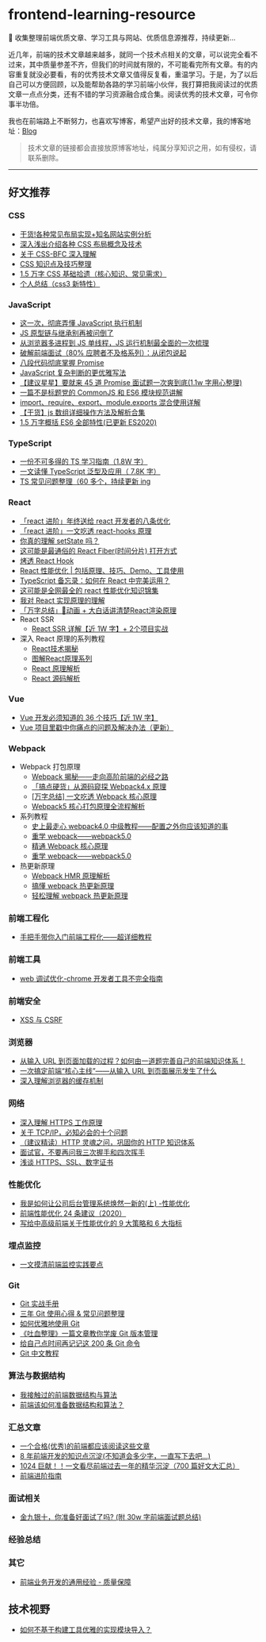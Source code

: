 # frontend-learning-resource

📒 收集整理前端优质文章、学习工具与网站、优质信息源推荐，持续更新...

近几年，前端的技术文章越来越多，就同一个技术点相关的文章，可以说完全看不过来，其中质量参差不齐，但我们的时间就有限的，不可能看完所有文章。有的内容重复就没必要看，有的优秀技术文章又值得反复看，重温学习。于是，为了以后自己可以方便回顾，以及能帮助各路的学习前端小伙伴，我打算把我阅读过的优质文章一点点分类，还有不错的学习资源融合成合集。阅读优秀的技术文章，可令你事半功倍。

我也在前端路上不断努力，也喜欢写博客，希望产出好的技术文章，我的博客地址：[Blog](https://github.com/Jacky-Summer/personal-blog)

> 技术文章的链接都会直接放原博客地址，纯属分享知识之用，如有侵权，请联系删除。

---

## 好文推荐

### CSS

- [干货!各种常见布局实现+知名网站实例分析](https://juejin.im/post/5aa252ac518825558001d5de)
- [深入浅出介绍各种 CSS 布局概念及技术](https://marvin1023.github.io/css-layout/)
- [关于 CSS-BFC 深入理解](https://juejin.im/post/5909db2fda2f60005d2093db)
- [CSS 知识点及技巧整理](https://juejin.im/post/5a954add6fb9a06348538c0d)
- [1.5 万字 CSS 基础拾遗（核心知识、常见需求）](https://juejin.cn/post/6941206439624966152)
- [个人总结（css3 新特性）](https://juejin.cn/post/6844903518520901639)

### JavaScript

- [这一次，彻底弄懂 JavaScript 执行机制](https://juejin.im/post/59e85eebf265da430d571f89)
- [JS 原型链与继承别再被问倒了](https://juejin.cn/post/6844903475021627400)
- [从浏览器多进程到 JS 单线程，JS 运行机制最全面的一次梳理](https://juejin.im/post/6844903553795014663)
- [破解前端面试（80% 应聘者不及格系列）：从闭包说起](https://juejin.im/post/58f1fa6a44d904006cf25d22)
- [八段代码彻底掌握 Promise](https://juejin.im/post/6844903488695042062)
- [JavaScript 复杂判断的更优雅写法](https://juejin.im/post/6844903705058213896)
- [【建议星星】要就来 45 道 Promise 面试题一次爽到底(1.1w 字用心整理)](https://juejin.im/post/6844904077537574919)
- [一篇不是标题党的 CommonJS 和 ES6 模块规范讲解](https://juejin.cn/post/6844904145443356680)
- [import、require、export、module.exports 混合使用详解](https://juejin.cn/post/6844903520865386510)
- [【干货】js 数组详细操作方法及解析合集](https://juejin.cn/post/6844903614918459406)
- [1.5 万字概括 ES6 全部特性(已更新 ES2020)](https://juejin.cn/post/6844903959283367950)

### TypeScript

- [一份不可多得的 TS 学习指南（1.8W 字）](https://juejin.cn/post/6872111128135073806)
- [一文读懂 TypeScript 泛型及应用（ 7.8K 字）](https://juejin.cn/post/6844904184894980104)
- [TS 常见问题整理（60 多个，持续更新 ing](https://juejin.cn/post/6844904055039344654)

### React

- [「react 进阶」年终送给 react 开发者的八条优化](https://juejin.cn/post/6908895801116721160)
- [「react 进阶」一文吃透 react-hooks 原理](https://juejin.cn/post/6944863057000529933)
- [你真的理解 setState 吗？](https://juejin.cn/post/6844903636749778958)
- [这可能是最通俗的 React Fiber(时间分片) 打开方式](https://juejin.cn/post/6844903975112671239)
- [烤透 React Hook](https://juejin.cn/post/6867745889184972814)
- [React 性能优化 | 包括原理、技巧、Demo、工具使用](https://juejin.cn/post/6935584878071119885)
- [TypeScript 备忘录：如何在 React 中完美运用？](https://juejin.cn/post/6910863689260204039)
- [这可能是全网最全的 react 性能优化知识锦集](https://mp.weixin.qq.com/s/tTdLEg2Bu3WswAj8UEVi8w)
- [我对 React 实现原理的理解](https://juejin.cn/post/7117051812540055588)
- [「万字总结」🍒动画 + 大白话讲清楚React渲染原理](https://juejin.cn/post/7121378029682556958)
- React SSR
  - [React SSR 详解【近 1W 字】+ 2个项目实战](https://juejin.cn/post/6844904017487724557)
- 深入 React 原理的系列教程
  - [React技术揭秘](https://react.iamkasong.com/)
  - [图解React原理系列](https://7kms.github.io/react-illustration-series/)
  - [React 原理解析](https://yuchengkai.cn/react/)
  - [React 源码解析](https://react.jokcy.me/)

### Vue

- [Vue 开发必须知道的 36 个技巧【近 1W 字】](https://juejin.im/post/6844903959266590728)
- [Vue 项目里戳中你痛点的问题及解决办法（更新）](https://juejin.im/post/6844903632815521799)

### Webpack

- Webpack 打包原理
  - [Webpack 揭秘——走向高阶前端的必经之路](https://juejin.cn/post/6844903685407916039)
  - [「搞点硬货」从源码窥探 Webpack4.x 原理](https://juejin.cn/post/6844904046294204429)
  - [[万字总结] 一文吃透 Webpack 核心原理](https://juejin.cn/post/6949040393165996040)
  - [Webpack5 核心打包原理全流程解析](https://juejin.cn/post/7031546400034947108)
- 系列教程
  - [史上最走心 webpack4.0 中级教程——配置之外你应该知道的事](https://www.cnblogs.com/dashnowords/p/9572755.html)
  - [重学 webpack——webpack5.0](https://blog.csdn.net/qq_17175013/category_11156046.html)
  - [精通 Webpack 核心原理](https://juejin.cn/column/6978684601921175583)
  - [重学 webpack——webpack5.0](https://blog.csdn.net/qq_17175013/category_11156046.html?spm=1001.2014.3001.5482)
- 热更新原理
  - [Webpack HMR 原理解析](https://zhuanlan.zhihu.com/p/30669007)
  - [搞懂 webpack 热更新原理](https://github.com/careteenL/webpack-hmr)
  - [轻松理解 webpack 热更新原理](https://juejin.cn/post/6844904008432222215)

### 前端工程化

- [手把手带你入门前端工程化——超详细教程](https://juejin.im/post/6892003555818143752)

### 前端工具

- [web 调试优化-chrome 开发者工具不完全指南](https://juejin.cn/post/6844903508760608776)

### 前端安全

- [XSS 与 CSRF](https://juejin.cn/post/6844903502968258574)

### 浏览器

- [从输入 URL 到页面加载的过程？如何由一道题完善自己的前端知识体系！](https://juejin.im/post/6844903574535667719)
- [一次搞定前端“核心主线”——从输入 URL 到页面展示发生了什么](https://zhuanlan.zhihu.com/p/190320054)
- [深入理解浏览器的缓存机制](https://juejin.cn/post/6844904023665934349)

### 网络

- [深入理解 HTTPS 工作原理](https://juejin.cn/post/6844903830916694030)
- [关于 TCP/IP，必知必会的十个问题](https://juejin.cn/post/6844903490595061767)
- [（建议精读）HTTP 灵魂之问，巩固你的 HTTP 知识体系](https://juejin.cn/post/6844904100035821575)
- [面试官，不要再问我三次握手和四次挥手](https://zhuanlan.zhihu.com/p/86426969)
- [浅谈 HTTPS、SSL、数字证书](https://blog.csdn.net/aganliang/article/details/84380512)

### 性能优化

- [我是如何让公司后台管理系统焕然一新的(上) -性能优化](https://juejin.im/post/6844903789388890119)
- [前端性能优化 24 条建议（2020）](https://juejin.cn/post/6892994632968306702)
- [写给中高级前端关于性能优化的 9 大策略和 6 大指标](https://juejin.cn/post/6981673766178783262)

### 埋点监控

- [一文摸清前端监控实践要点](https://juejin.cn/column/7097156230489047047)

### Git

- [Git 实战手册](https://juejin.im/post/6844904047598632967)
- [三年 Git 使用心得 & 常见问题整理](https://juejin.im/post/6844904191203213326)
- [如何优雅地使用 Git](https://juejin.im/post/6844903546104135694)
- [《吐血整理》一篇文章教你学废 Git 版本管理](https://juejin.cn/post/6844904101675794439)
- [给自己点时间再记记这 200 条 Git 命令](https://segmentfault.com/a/1190000022491558)
- [Git 中文教程](https://geeeeeeeeek.github.io/git-recipes/)

### 算法与数据结构

- [我接触过的前端数据结构与算法](https://juejin.cn/post/6844903485968744461)
- [前端该如何准备数据结构和算法？](https://juejin.cn/post/6844903919722692621)

### 汇总文章

- [一个合格(优秀)的前端都应该阅读这些文章](https://juejin.im/post/6844903896637259784)
- [8 年前端开发的知识点沉淀(不知道会多少字，一直写下去吧...)](https://juejin.im/post/6844903870276042759)
- [1024 巨献！！一文看尽前端过去一年的精华沉淀（700 篇好文大汇总）](https://juejin.im/post/6844903976068972552)
- [前端进阶指南](https://juejin.cn/post/6977258091662278669)

### 面试相关

- [金九银十，你准备好面试了吗? (附 30w 字前端面试题总结)](https://juejin.cn/post/6996841019094335519)

### 经验总结

### 其它

- [前端业务开发的通用经验 - 质量保障](https://juejin.cn/post/6856375724979257352)

## 技术视野

- [如何不基于构建工具优雅的实现模块导入？](https://mp.weixin.qq.com/s/iXWfkcqvFZTlx63Uro6jMw)
